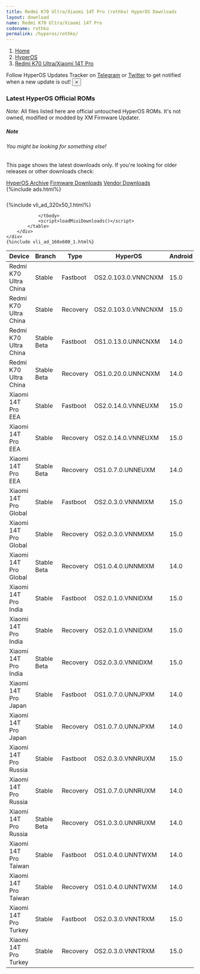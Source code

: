 ```yaml
---
title: Redmi K70 Ultra/Xiaomi 14T Pro (rothko) HyperOS Downloads
layout: download
name: Redmi K70 Ultra/Xiaomi 14T Pro
codename: rothko
permalink: /hyperos/rothko/
---
```

<nav aria-label="breadcrumb">
    <ol class="breadcrumb">
        <li class="breadcrumb-item"><a href="/">Home</a></li>
        <li class="breadcrumb-item"><a href="/hyperos/">HyperOS</a></li>
        <li class="breadcrumb-item active" aria-current="page"><a href="/hyperos/rothko/">Redmi K70 Ultra/Xiaomi 14T Pro</a></li>
    </ol>
</nav>
<div class="alert alert-primary alert-dismissible fade show" role="alert">
    Follow HyperOS Updates Tracker on <a href="https://t.me/MIUIUpdatesTracker" class="alert-link">Telegram</a>
     or <a href="https://twitter.com/MiFwUpdater" class="alert-link">Twitter</a> to get notified when a new update is out!
    <button type="button" class="close" data-dismiss="alert" aria-label="Close">
        <span aria-hidden="true">&times;</span>
    </button>
</div>

### Latest HyperOS Official ROMs
*Note*: All files listed here are official untouched HyperOS ROMs. It's not owned, modified or modded by XM Firmware Updater.
<div class="card">
  <div class="card-body">
    <h5 class="card-title">Note</h5>
    <h6 class="card-subtitle mb-2 text-muted">You might be looking for something else!</h6>
    <p class="card-text">This page shows the latest downloads only.
     If you're looking for older releases or other downloads check:</p>
    <a href="/archive/hyperos/rothko/" class="card-link">HyperOS Archive</a>
    <a href="/firmware/rothko/" class="card-link">Firmware Downloads</a>
    <a href="/vendor/rothko/" class="card-link">Vendor Downloads</a>
  </div>
</div>
{%include ads.html%}
<div class="row justify-content-center">
    <div class="col-10">
        <div class="table-responsive-md" style="margin-top: 25px;">
            {%include vli_ad_320x50_1.html%}
            <table id="miui" class="display dt-responsive nowrap compact table table-striped table-hover table-sm">
                <thead class="thead-dark">
                    <tr>
                        <th data-ref="device">Device</th>
                        <th data-ref="branch">Branch</th>
                        <th data-ref="type">Type</th>
                        <th data-ref="miui">HyperOS</th>
                        <th data-ref="android">Android</th>
                        <th data-ref="size">Size</th>
                        <th data-ref="size">Date</th>
                        <th data-ref="link">Link</th>
                    </tr>
                </thead>
                <tbody>
                <tr><td>Redmi K70 Ultra China</td><td>Stable</td><td>Fastboot</td><td>OS2.0.103.0.VNNCNXM</td><td>15.0</td><td>9.8 GB</td><td>2025-01-16</td><td><a href="/hyperos/rothko/stable/OS2.0.103.0.VNNCNXM/">Download</a></td></tr>
<tr><td>Redmi K70 Ultra China</td><td>Stable</td><td>Recovery</td><td>OS2.0.103.0.VNNCNXM</td><td>15.0</td><td>7.3 GB</td><td>2025-01-09</td><td><a href="/hyperos/rothko/stable/OS2.0.103.0.VNNCNXM/">Download</a></td></tr>
<tr><td>Redmi K70 Ultra China</td><td>Stable Beta</td><td>Fastboot</td><td>OS1.0.13.0.UNNCNXM</td><td>14.0</td><td>8.9 GB</td><td>2024-07-15</td><td><a href="/hyperos/rothko/stable beta/OS1.0.13.0.UNNCNXM/">Download</a></td></tr>
<tr><td>Redmi K70 Ultra China</td><td>Stable Beta</td><td>Recovery</td><td>OS1.0.20.0.UNNCNXM</td><td>14.0</td><td>6.9 GB</td><td>2024-08-07</td><td><a href="/hyperos/rothko/stable beta/OS1.0.20.0.UNNCNXM/">Download</a></td></tr>
<tr><td>Xiaomi 14T Pro EEA</td><td>Stable</td><td>Fastboot</td><td>OS2.0.14.0.VNNEUXM</td><td>15.0</td><td>8.1 GB</td><td>2025-01-07</td><td><a href="/hyperos/rothko/stable/OS2.0.14.0.VNNEUXM/">Download</a></td></tr>
<tr><td>Xiaomi 14T Pro EEA</td><td>Stable</td><td>Recovery</td><td>OS2.0.14.0.VNNEUXM</td><td>15.0</td><td>6.3 GB</td><td>2025-01-17</td><td><a href="/hyperos/rothko/stable/OS2.0.14.0.VNNEUXM/">Download</a></td></tr>
<tr><td>Xiaomi 14T Pro EEA</td><td>Stable Beta</td><td>Recovery</td><td>OS1.0.7.0.UNNEUXM</td><td>14.0</td><td>5.8 GB</td><td>2024-08-07</td><td><a href="/hyperos/rothko/stable beta/OS1.0.7.0.UNNEUXM/">Download</a></td></tr>
<tr><td>Xiaomi 14T Pro Global</td><td>Stable</td><td>Fastboot</td><td>OS2.0.3.0.VNNMIXM</td><td>15.0</td><td>8.7 GB</td><td>2025-01-18</td><td><a href="/hyperos/rothko/stable/OS2.0.3.0.VNNMIXM/">Download</a></td></tr>
<tr><td>Xiaomi 14T Pro Global</td><td>Stable</td><td>Recovery</td><td>OS2.0.3.0.VNNMIXM</td><td>15.0</td><td>6.2 GB</td><td>2025-01-24</td><td><a href="/hyperos/rothko/stable/OS2.0.3.0.VNNMIXM/">Download</a></td></tr>
<tr><td>Xiaomi 14T Pro Global</td><td>Stable Beta</td><td>Recovery</td><td>OS1.0.4.0.UNNMIXM</td><td>14.0</td><td>5.7 GB</td><td>2024-09-26</td><td><a href="/hyperos/rothko/stable beta/OS1.0.4.0.UNNMIXM/">Download</a></td></tr>
<tr><td>Xiaomi 14T Pro India</td><td>Stable</td><td>Fastboot</td><td>OS2.0.1.0.VNNIDXM</td><td>15.0</td><td>7.6 GB</td><td>2024-11-27</td><td><a href="/hyperos/rothko/stable/OS2.0.1.0.VNNIDXM/">Download</a></td></tr>
<tr><td>Xiaomi 14T Pro India</td><td>Stable</td><td>Recovery</td><td>OS2.0.1.0.VNNIDXM</td><td>15.0</td><td>6.2 GB</td><td>2024-12-10</td><td><a href="/hyperos/rothko/stable/OS2.0.1.0.VNNIDXM/">Download</a></td></tr>
<tr><td>Xiaomi 14T Pro India</td><td>Stable Beta</td><td>Recovery</td><td>OS2.0.3.0.VNNIDXM</td><td>15.0</td><td>6.2 GB</td><td>2025-02-06</td><td><a href="/hyperos/rothko/stable beta/OS2.0.3.0.VNNIDXM/">Download</a></td></tr>
<tr><td>Xiaomi 14T Pro Japan</td><td>Stable</td><td>Fastboot</td><td>OS1.0.7.0.UNNJPXM</td><td>14.0</td><td>7.5 GB</td><td>2025-01-13</td><td><a href="/hyperos/rothko/stable/OS1.0.7.0.UNNJPXM/">Download</a></td></tr>
<tr><td>Xiaomi 14T Pro Japan</td><td>Stable</td><td>Recovery</td><td>OS1.0.7.0.UNNJPXM</td><td>14.0</td><td>5.8 GB</td><td>2025-01-23</td><td><a href="/hyperos/rothko/stable/OS1.0.7.0.UNNJPXM/">Download</a></td></tr>
<tr><td>Xiaomi 14T Pro Russia</td><td>Stable</td><td>Fastboot</td><td>OS2.0.3.0.VNNRUXM</td><td>15.0</td><td>8.2 GB</td><td>2024-12-26</td><td><a href="/hyperos/rothko/stable/OS2.0.3.0.VNNRUXM/">Download</a></td></tr>
<tr><td>Xiaomi 14T Pro Russia</td><td>Stable</td><td>Recovery</td><td>OS1.0.7.0.UNNRUXM</td><td>14.0</td><td>5.8 GB</td><td>2024-12-19</td><td><a href="/hyperos/rothko/stable/OS1.0.7.0.UNNRUXM/">Download</a></td></tr>
<tr><td>Xiaomi 14T Pro Russia</td><td>Stable Beta</td><td>Recovery</td><td>OS1.0.3.0.UNNRUXM</td><td>14.0</td><td>5.6 GB</td><td>2024-09-26</td><td><a href="/hyperos/rothko/stable beta/OS1.0.3.0.UNNRUXM/">Download</a></td></tr>
<tr><td>Xiaomi 14T Pro Taiwan</td><td>Stable</td><td>Fastboot</td><td>OS1.0.4.0.UNNTWXM</td><td>14.0</td><td>6.8 GB</td><td>2024-12-02</td><td><a href="/hyperos/rothko/stable/OS1.0.4.0.UNNTWXM/">Download</a></td></tr>
<tr><td>Xiaomi 14T Pro Taiwan</td><td>Stable</td><td>Recovery</td><td>OS1.0.4.0.UNNTWXM</td><td>14.0</td><td>5.7 GB</td><td>2024-12-19</td><td><a href="/hyperos/rothko/stable/OS1.0.4.0.UNNTWXM/">Download</a></td></tr>
<tr><td>Xiaomi 14T Pro Turkey</td><td>Stable</td><td>Fastboot</td><td>OS2.0.3.0.VNNTRXM</td><td>15.0</td><td>7.7 GB</td><td>2024-12-26</td><td><a href="/hyperos/rothko/stable/OS2.0.3.0.VNNTRXM/">Download</a></td></tr>
<tr><td>Xiaomi 14T Pro Turkey</td><td>Stable</td><td>Recovery</td><td>OS2.0.3.0.VNNTRXM</td><td>15.0</td><td>6.2 GB</td><td>2025-01-03</td><td><a href="/hyperos/rothko/stable/OS2.0.3.0.VNNTRXM/">Download</a></td></tr>

                </tbody>
                <script>loadMiuiDownloads()</script>
            </table>
        </div>
    </div>
    {%include vli_ad_160x600_1.html%}
</div>
